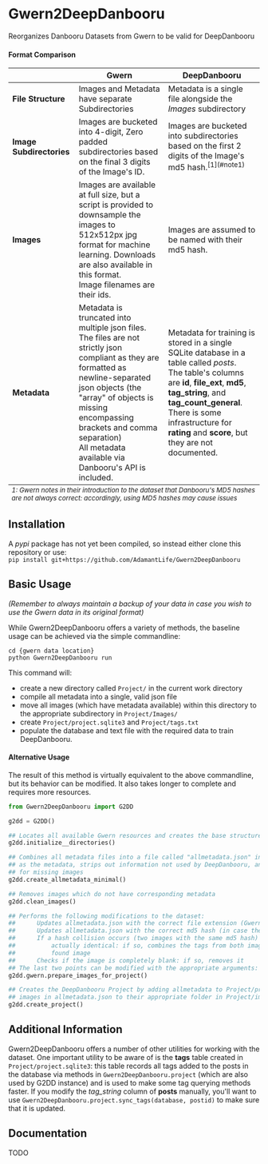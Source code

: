 # Gwern2DeepDanbooru
Reorganizes Danbooru Datasets from Gwern to be valid for DeepDanbooru

#### Format Comparison
<table>
    <thead>
        <tr>
            <th></th>
            <th>Gwern</th>
            <th>DeepDanbooru</th>
        </tr>
    </thead>
    <tbody>
        <tr>
            <td style="font-weight:bold;">File Structure</td>
            <td>Images and Metadata have separate Subdirectories</td>
            <td>Metadata is a single file alongside the <i>Images</i> subdirectory</td>
        </tr>
        <tr>
            <td style="font-weight:bold;">Image Subdirectories</td>
            <td>Images are bucketed into 4-digit, Zero padded subdirectories based on the final 3 digits of the Image's ID.</td>
            <td>Images are bucketed into subdirectories based on the first 2 digits of the Image's md5 hash.<sup>[1](#note1)</sup></td>
        </tr>
        <tr>
            <td style="font-weight:bold;">Images</td>
            <td>Images are available at full size, but a script is provided to downsample the images to 512x512px jpg format for machine learning. Downloads are also available in this format.
<br>Image filenames are their ids.</td>
            <td>Images are assumed to be named with their md5 hash.</td>
        </tr>
        <tr>
            <td style="font-weight:bold;">Metadata</td>
            <td>Metadata is truncated into multiple json files.
<br>The files are not strictly json compliant as they are formatted as newline-separated json objects (the "array" of objects is missing encompassing brackets and comma separation)
<br>All metadata available via Danbooru's API is included.
</td>
            <td>Metadata for training is stored in a single SQLite database in a table called <i>posts</i>.
<br>The table's columns are <b>id</b>, <b>file_ext</b>, <b>md5</b>, <b>tag_string</b>, and <b>tag_count_general</b>.
<br>There is some infrastructure for <b>rating</b> and <b>score</b>, but they are not documented.</td>
        </tr>
    </tbody>
    <tfoot style="font-size:small;font-style:italic;">
        <tr><td colspan="3">
<a name="note1">1</a>: Gwern notes in their introduction to the dataset that Danbooru's MD5 hashes are not always correct: accordingly, using MD5 hashes may cause issues
</td></tr>
    </tfoot>
</table>

## Installation
A *pypi* package has not yet been compiled, so instead either clone this repository or use:
<br>
```pip install git+https://github.com/AdamantLife/Gwern2DeepDanbooru```

## Basic Usage
*(Remember to always maintain a backup of your data in case you wish to use the Gwern data in its original format)*

While Gwern2DeepDanbooru offers a variety of methods, the baseline usage can be achieved via the simple commandline:
```
cd {gwern data location}
python Gwern2DeepDanbooru run
```

This command will:
* create a new directory called ```Project/``` in the current work directory
* compile all metadata into a single, valid json file
* move all images (which have metadata available) within this directory to the appropriate subdirectory in ```Project/Images/```
* create ```Project/project.sqlite3``` and ```Project/tags.txt```
* populate the database and text file with the required data to train DeepDanbooru.

#### Alternative Usage
The result of this method is virtually equivalent to the above commandline, but its behavior can be modified. It also takes longer to complete and requires more resources.
```python
from Gwern2DeepDanbooru import G2DD

g2dd = G2DD()

## Locates all available Gwern resources and creates the base structure for a DeepDanbooru project
g2dd.initialize__directories()

## Combines all metadata files into a file called "allmetadata.json" in the same directory
## as the metadata, strips out information not used by DeepDanbooru, and removes the metadata
## for missing images
g2dd.create_allmetadata_minimal()

## Removes images which do not have corresponding metadata
g2dd.clean_images()

## Performs the following modifications to the dataset:
##      Updates allmetadata.json with the correct file extension (Gwern converts all images to .jpg)
##      Updates allmetadata.json with the correct md5 hash (in case the md5 hash was incorrect)
##      If a hash collision occurs (two images with the same md5 hash) checks if the images are
##          actually identical: if so, combines the tags from both images and removes the subsequently
##          found image
##      Checks if the image is completely blank: if so, removes it
## The last two points can be modified with the appropriate arguments: consult the docs for more information
g2dd.gwern.prepare_images_for_project()

## Creates the DeepDanbooru Project by adding allmetadata to Project/project.sqlite3 and moving all
## images in allmetadata.json to their appropriate folder in Project/images/
g2dd.create_project()
```

## Additional Information
Gwern2DeepDanbooru offers a number of other utilities for working with the dataset. One important
utility to be aware of is the **tags** table created in ```Project/project.sqlite3```: this
table records all tags added to the posts in the database via methods in ```Gwern2DeepDanbooru.project```
(which are also used by G2DD instance) and is used to make some tag querying methods faster. If you
modify the *tag_string* column of **posts** manually, you'll want to use
```Gwern2DeepDanbooru.project.sync_tags(database, postid)``` to make sure that it is updated.

## Documentation
TODO